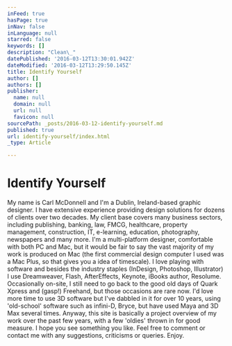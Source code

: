 ```yaml
---
inFeed: true
hasPage: true
inNav: false
inLanguage: null
starred: false
keywords: []
description: "Clean\_"
datePublished: '2016-03-12T13:30:01.942Z'
dateModified: '2016-03-12T13:29:50.145Z'
title: Identify Yourself
author: []
authors: []
publisher:
  name: null
  domain: null
  url: null
  favicon: null
sourcePath: _posts/2016-03-12-identify-yourself.md
published: true
url: identify-yourself/index.html
_type: Article

---
```

# Identify Yourself

My name is Carl McDonnell and I'm a Dublin, Ireland-based graphic designer. I have extensive experience providing design solutions for dozens of clients over two decades. My client base covers many business sectors, including publishing, banking, law, FMCG, healthcare, property management, construction, IT, e-learning, education, photography, newspapers and many more.
I'm a multi-platform designer, comfortable with both PC and Mac, but it would be fair to say the vast majority of my work is produced on Mac (the first commercial design computer I used was a Mac Plus, so that gives you a idea of timescale). I love playing with software and besides the industry staples (InDesign, Photoshop, Illustrator) I use Dreamweaver, Flash, AfterEffects, Keynote, iBooks author, Resolume. Occasionally on-site, I still need to go back to the good old days of Quark Xpress and (gasp!) Freehand, but those occasions are rare now. I'd love more time to use 3D software but I've dabbled in it for over 10 years, using 'old-school' software such as infini-D, Bryce, but have used Maya and 3D Max several times.
Anyway, this site is basically a project overview of my work over the past few years, with a few 'oldies' thrown in for good measure. I hope you see something you like. Feel free to comment or contact me with any suggestions, criticisms or queries. Enjoy.